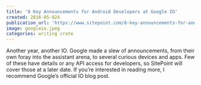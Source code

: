 ```yaml
---
title: '8 Key Announcements for Android Developers at Google IO'
created: 2016-05-024
publication_url: 'https://www.sitepoint.com/8-key-announcements-for-android-developers-at-google-io/'
image: googleio.jpeg
categories: writing crate
---
```


Another year, another IO. Google made a slew of announcements, from their own foray into the assistant arena, to several curious devices and apps. Few of these have details or any API access for developers, so SitePoint will cover those at a later date. If you’re interested in reading more, I recommend Google’s official IO blog post.